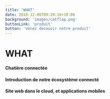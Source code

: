 ```yaml
---
title: 'WHAT'
date: 2018-12-06T09:29:16+10:00
background: 'images/catflap.png'
buttonLink: 'produit'
button: 'Venez decouvir notre produit'
---
```


# WHAT

#### Chatière connectée

#### Introduction de notre écosystème connecté

#### Site web dans le cloud, et applications mobiles
